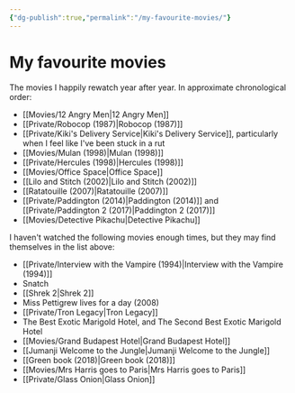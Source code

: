 ```yaml
---
{"dg-publish":true,"permalink":"/my-favourite-movies/"}
---
```



# My favourite movies

The movies I happily rewatch year after year. In approximate chronological order:

- [[Movies/12 Angry Men\|12 Angry Men]]
- [[Private/Robocop (1987)\|Robocop (1987)]]
- [[Private/Kiki's Delivery Service\|Kiki's Delivery Service]], particularly when I feel like I've been stuck in a rut
- [[Movies/Mulan (1998)\|Mulan (1998)]]
- [[Private/Hercules (1998)\|Hercules (1998)]]
- [[Movies/Office Space\|Office Space]]
- [[Lilo and Stitch (2002)\|Lilo and Stitch (2002)]]
- [[Ratatouille (2007)\|Ratatouille (2007)]]
- [[Private/Paddington (2014)\|Paddington (2014)]] and [[Private/Paddington 2  (2017)\|Paddington 2  (2017)]]
- [[Movies/Detective Pikachu\|Detective Pikachu]]

I haven't watched the following movies enough times, but they may find themselves in the list above:

- [[Private/Interview with the Vampire (1994)\|Interview with the Vampire (1994)]]
- Snatch
- [[Shrek 2\|Shrek 2]]
- Miss Pettigrew lives for a day (2008)
- [[Private/Tron Legacy\|Tron Legacy]]
- The Best Exotic Marigold Hotel, and The Second Best Exotic Marigold Hotel
- [[Movies/Grand Budapest Hotel\|Grand Budapest Hotel]]
- [[Jumanji Welcome to the Jungle\|Jumanji Welcome to the Jungle]]
- [[Green book (2018)\|Green book (2018)]]
- [[Movies/Mrs Harris goes to Paris\|Mrs Harris goes to Paris]]
- [[Private/Glass Onion\|Glass Onion]]
